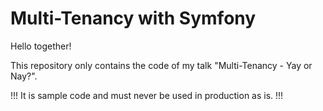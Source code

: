 # Multi-Tenancy with Symfony

Hello together!

This repository only contains the code of my talk "Multi-Tenancy - Yay or Nay?".

!!! It is sample code and must never be used in production as is. !!!
